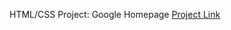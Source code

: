 HTML/CSS Project: Google Homepage
<a href="http://www.theodinproject.com/web-development-101/html-css?ref=lnav">Project Link</a>